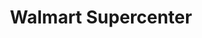 ---
title: "Walmart Supercenter"
url: /tampa/walmart-supercenter-east-hillsborough-avenue/
shop: Supermarkt
---